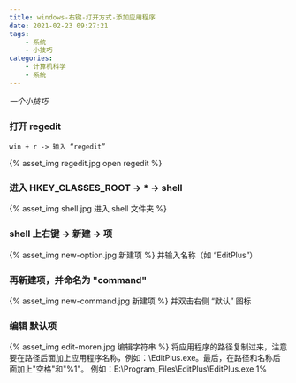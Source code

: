 ```yaml
---
title: windows-右键-打开方式-添加应用程序
date: 2021-02-23 09:27:21
tags: 
    - 系统
    - 小技巧
categories:
    - 计算机科学
    - 系统
---
```


*一个小技巧*
<!--more-->
### 打开 regedit
    win + r -> 输入 “regedit”
{% asset_img regedit.jpg open regedit %}

### 进入 HKEY_CLASSES_ROOT -> * -> shell
{% asset_img shell.jpg 进入 shell 文件夹 %}

### shell 上右键 -> 新建 -> 项
{% asset_img new-option.jpg 新建项 %}
并输入名称（如 “EditPlus”）

### 再新建项，并命名为 "command"
{% asset_img new-command.jpg 新建项 %}
并双击右侧 “默认” 图标

### 编辑 默认项
{% asset_img edit-moren.jpg 编辑字符串 %}
将应用程序的路径复制过来，注意要在路径后面加上应用程序名称，例如：\EditPlus.exe。最后，在路径和名称后面加上"空格"和"%1"。
例如：E:\Program_Files\EditPlus\EditPlus.exe 1%
